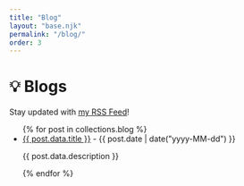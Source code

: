 ```yaml
---
title: "Blog"
layout: "base.njk"
permalink: "/blog/"
order: 3
---
```


# 💡 Blogs

Stay updated with [my RSS Feed](/blog/rss.xml)!

<ul class="blogList">
  {% for post in collections.blog %}
  <li class=blogListItem>
    <a href="{{ post.url }}">{{ post.data.title }}</a> - {{ post.date | date("yyyy-MM-dd") }}
    <p>{{ post.data.description }}</p>
  </li>
  {% endfor %}
</ul>